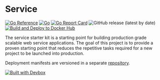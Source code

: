 # Service

[![Go Reference](https://pkg.go.dev/badge/github.com/tullo/service.svg)](https://pkg.go.dev/github.com/tullo/service) [![Go](https://github.com/tullo/service/actions/workflows/go.yml/badge.svg?branch=main)](https://github.com/tullo/service/actions/workflows/go.yml) [![Go Report Card](https://goreportcard.com/badge/github.com/tullo/service)](https://goreportcard.com/report/github.com/tullo/service) ![GitHub release (latest by date)](https://img.shields.io/github/v/release/tullo/service) [![Build and Deploy to Docker Hub](https://github.com/tullo/service/actions/workflows/docker.yml/badge.svg?branch=main)](https://github.com/tullo/service/actions/workflows/docker.yml)

The service starter kit is a starting point for building production grade scalable web service applications. The goal of this project is to provide a proven starting point that reduces the repetitive tasks required for a new project to be launched into production.

Deployment manifests are versioned in a separate [repository](https://github.com/tullo/service-deployment).

[![Built with Devbox](https://www.jetify.com/img/devbox/shield_galaxy.svg)](https://www.jetify.com/devbox/docs/contributor-quickstart/)
